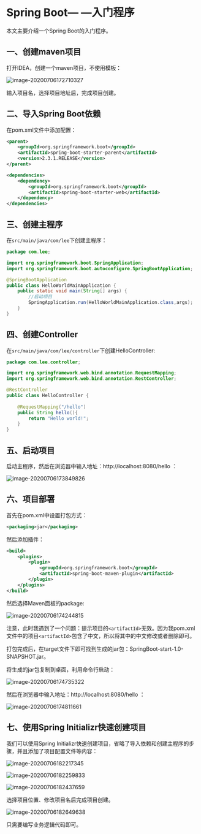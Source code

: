 # Spring Boot— —入门程序

本文主要介绍一个Spring Boot的入门程序。



## 一、创建maven项目

打开IDEA，创建一个maven项目，不使用模板：

![image-20200706172710327](https://cdn.jsdelivr.net/gh/Lee-0o0/image-store/PicGo/2022-04-01/068fcac4d2e945830ded68597a15ad6a--6f88--image-20200706172710327.png)

输入项目名，选择项目地址后，完成项目创建。



## 二、导入Spring Boot依赖

在pom.xml文件中添加配置：

```xml
<parent>
    <groupId>org.springframework.boot</groupId>
    <artifactId>spring-boot-starter-parent</artifactId>
    <version>2.3.1.RELEASE</version>
</parent>

<dependencies>
    <dependency>
        <groupId>org.springframework.boot</groupId>
        <artifactId>spring-boot-starter-web</artifactId>
    </dependency>
</dependencies>
```



## 三、创建主程序

在`src/main/java/com/lee`下创建主程序：

```java
package com.lee;

import org.springframework.boot.SpringApplication;
import org.springframework.boot.autoconfigure.SpringBootApplication;

@SpringBootApplication
public class HelloWorldMainApplication {
    public static void main(String[] args) {
        //启动项目
        SpringApplication.run(HelloWorldMainApplication.class,args);
    }
}

```



## 四、创建Controller

在`src/main/java/com/lee/controller`下创建HelloController:

```java
package com.lee.controller;

import org.springframework.web.bind.annotation.RequestMapping;
import org.springframework.web.bind.annotation.RestController;

@RestController
public class HelloController {
    
    @RequestMapping("/hello")
    public String hello(){
        return "Hello world!";
    }
}

```



## 五、启动项目

启动主程序，然后在浏览器中输入地址：http://localhost:8080/hello ：

![image-20200706173849826](https://cdn.jsdelivr.net/gh/Lee-0o0/image-store/PicGo/2022-04-01/45c74c96bd30bdaea206d57b341ea6cb--0eb8--image-20200706173849826.png)



## 六、项目部署

首先在pom.xml中设置打包方式：

```xml
<packaging>jar</packaging>
```

然后添加插件：

```xml
<build>
    <plugins>
        <plugin>
            <groupId>org.springframework.boot</groupId>
            <artifactId>spring-boot-maven-plugin</artifactId>
        </plugin>
    </plugins>
</build>
```

然后选择Maven面板的package:

![image-20200706174244815](https://cdn.jsdelivr.net/gh/Lee-0o0/image-store/PicGo/2022-04-01/b2c1288ad3cad9799532fadcbfdd8230--d2a8--image-20200706174244815.png)

注意，此时我遇到了一个问题：提示项目的`<artifactId>`无效。因为我pom.xml文件中的项目`<artifactId>`包含了中文，所以将其中的中文修改或者删除即可。

打包完成后，在target文件下即可找到生成的jar包：SpringBoot-start-1.0-SNAPSHOT.jar。

将生成的jar包复制到桌面，利用命令行启动：

![image-20200706174735322](https://cdn.jsdelivr.net/gh/Lee-0o0/image-store/PicGo/2022-04-01/b9e1b2816ffb8ff69291b57451e772b6--2991--image-20200706174735322.png)

然后在浏览器中输入地址：http://localhost:8080/hello ：

![image-20200706174811661](https://cdn.jsdelivr.net/gh/Lee-0o0/image-store/PicGo/2022-04-01/aec2c1dc4ede49f9ade28ca18e294d7c--954c--image-20200706174811661.png)

## 七、使用Spring Initializr快速创建项目

我们可以使用Spring Initializr快速创建项目，省略了导入依赖和创建主程序的步骤，并且添加了项目配置文件等内容：

![image-20200706182217345](https://cdn.jsdelivr.net/gh/Lee-0o0/image-store/PicGo/2022-04-01/d9f8295d2031a027c3b4c4fa3b28c286--4339--image-20200706182217345.png)

![image-20200706182259833](https://cdn.jsdelivr.net/gh/Lee-0o0/image-store/PicGo/2022-04-01/1cf347562de0c122c74b06b58f6914ba--8851--image-20200706182259833.png)

![image-20200706182437659](https://cdn.jsdelivr.net/gh/Lee-0o0/image-store/PicGo/2022-04-01/a67e29995aee1defbcf79d59e554394d--5f92--image-20200706182437659.png)

选择项目位置、修改项目名后完成项目创建。

![image-20200706182649638](https://cdn.jsdelivr.net/gh/Lee-0o0/image-store/PicGo/2022-04-01/a7eeedb1b9f6d76af2337ef09e45ee0c--6ffe--image-20200706182649638.png)

只需要编写业务逻辑代码即可。

